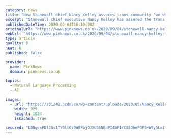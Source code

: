 ```yaml
---
category: news
title: "New Stonewall chief Nancy Kelley assures trans community ‘we will get there’ in hopeful, impassioned speech"
excerpt: "Stonewall chief executive Nancy Kelley has assured the trans community that their rights will ultimately be vindicated in a powerful speech."
publishedDateTime: 2020-09-04T16:10:00Z
originalUrl: "https://www.pinknews.co.uk/2020/09/04/stonewall-nancy-kelley-trans-mermaids-lui-asquith-mridul-wadhwa-forth-valley-rape-crisis-centre-pinknews-panel-discussion/"
webUrl: "https://www.pinknews.co.uk/2020/09/04/stonewall-nancy-kelley-trans-mermaids-lui-asquith-mridul-wadhwa-forth-valley-rape-crisis-centre-pinknews-panel-discussion/"
type: article
quality: 6
heat: 6
published: false

provider:
  name: PinkNews
  domain: pinknews.co.uk

topics:
  - Natural Language Processing
  - AI

images:
  - url: "https://s31242.pcdn.co/wp-content/uploads/2020/05/Nancy_Kelley-929x1024.jpg"
    width: 929
    height: 1024
    isCached: true

secured: "LBNgexPNfJGs1TY0llGz9WBFbjOJXU5SNEnPI4APIYCS5OheFGPS+W9yGLm1tl0YCpX/g4wbsKrj7/uH24U71uN36131viLCp9QaVdGsBbGtTn57O93juIoodpypTHjZMGhxsWco2d345/j9ZbpHMEFaEIO6JWMI0kcRKqWA0bpsChCHKO2U5WSOnR1o509yPPAJIfLyd5xgqJvGYmTpZvGP0YSy/LXef9pS4iUR1+yuLq+QBtoZhYtXSZ5Alv1/dr7zpkBdCHbRBWn9rWzonx97vjzUnTHfrVIcSsakLBqLbpbh2P3Lf/DF286Ls5rXnVqO4E9Bfr19kCvNtM5inXc4cBP/V8pkH8KM9wywjr0=;S8SOzfAb4LE/DasRIx/emg=="
---
```


